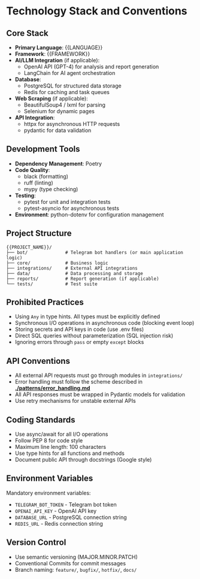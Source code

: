 # Technology Stack and Conventions

## Core Stack
- **Primary Language**: {{LANGUAGE}}
- **Framework**: {{FRAMEWORK}}
- **AI/LLM Integration** (if applicable):
  - OpenAI API (GPT-4) for analysis and report generation
  - LangChain for AI agent orchestration
- **Database**:
  - PostgreSQL for structured data storage
  - Redis for caching and task queues
- **Web Scraping** (if applicable):
  - BeautifulSoup4 / lxml for parsing
  - Selenium for dynamic pages
- **API Integration**:
  - httpx for asynchronous HTTP requests
  - pydantic for data validation

## Development Tools
- **Dependency Management**: Poetry
- **Code Quality**:
  - black (formatting)
  - ruff (linting)
  - mypy (type checking)
- **Testing**:
  - pytest for unit and integration tests
  - pytest-asyncio for asynchronous tests
- **Environment**: python-dotenv for configuration management

## Project Structure
```
{{PROJECT_NAME}}/
├── bot/              # Telegram bot handlers (or main application logic)
├── core/             # Business logic
├── integrations/     # External API integrations
├── data/             # Data processing and storage
├── reports/          # Report generation (if applicable)
└── tests/            # Test suite
```

## Prohibited Practices
- Using `Any` in type hints. All types must be explicitly defined
- Synchronous I/O operations in asynchronous code (blocking event loop)
- Storing secrets and API keys in code (use .env files)
- Direct SQL queries without parameterization (SQL injection risk)
- Ignoring errors through `pass` or empty `except` blocks

## API Conventions
- All external API requests must go through modules in `integrations/`
- Error handling must follow the scheme described in **[./patterns/error_handling.md](./patterns/error_handling.md)**
- All API responses must be wrapped in Pydantic models for validation
- Use retry mechanisms for unstable external APIs

## Coding Standards
- Use async/await for all I/O operations
- Follow PEP 8 for code style
- Maximum line length: 100 characters
- Use type hints for all functions and methods
- Document public API through docstrings (Google style)

## Environment Variables
Mandatory environment variables:
- `TELEGRAM_BOT_TOKEN` - Telegram bot token
- `OPENAI_API_KEY` - OpenAI API key
- `DATABASE_URL` - PostgreSQL connection string
- `REDIS_URL` - Redis connection string

## Version Control
- Use semantic versioning (MAJOR.MINOR.PATCH)
- Conventional Commits for commit messages
- Branch naming: `feature/`, `bugfix/`, `hotfix/`, `docs/`
